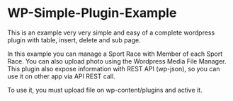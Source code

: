 # WP-Simple-Plugin-Example
This is an example very very simple and easy of a complete wordpress plugin with table, insert, delete and sub page.

In this example you can manage a Sport Race with Member of each Sport Race. You can also upload photo using the Wordpress Media File Manager.
This plugin also expose information with REST API (wp-json), so you can use it on other app via API REST call.

To use it, you must upload file on wp-content/plugins and active it.
